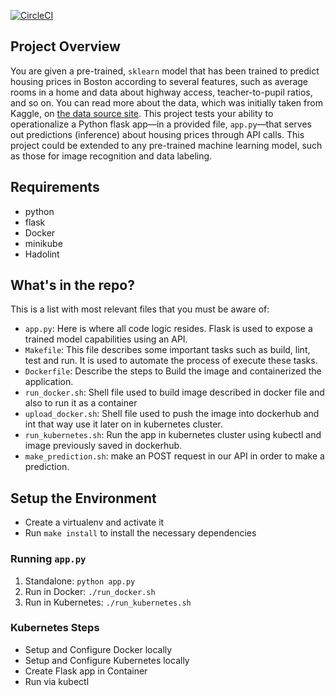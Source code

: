 [![CircleCI](https://circleci.com/gh/ederfduran/ML-Microservice.svg?style=svg)](https://app.circleci.com/pipelines/github/ederfduran/ML-Microservice)

## Project Overview

You are given a pre-trained, `sklearn` model that has been trained to predict housing prices in Boston according to several features, such as average rooms in a home and data about highway access, teacher-to-pupil ratios, and so on. You can read more about the data, which was initially taken from Kaggle, on [the data source site](https://www.kaggle.com/c/boston-housing). This project tests your ability to operationalize a Python flask app—in a provided file, `app.py`—that serves out predictions (inference) about housing prices through API calls. This project could be extended to any pre-trained machine learning model, such as those for image recognition and data labeling.

## Requirements

- python
- flask
- Docker
- minikube
- Hadolint

## What's in the repo?

This is a list with most relevant files that you must be aware of:

- `app.py`: Here is where all code logic resides. Flask is used to expose a trained model capabilities using an API.
- `Makefile`: This file describes some important tasks such as build, lint, test and run. It is used to automate the process of execute these tasks.
- `Dockerfile`: Describe the steps to Build the image and containerized the application.
- `run_docker.sh`: Shell file used to build image described in docker file and also to run it as a container
- `upload_docker.sh`: Shell file used to push the image into dockerhub and int that way use it later on in kubernetes cluster.
- `run_kubernetes.sh`: Run the app in kubernetes cluster using kubectl and image previously saved in dockerhub.
- `make_prediction.sh`: make an POST request in our API in order to make a prediction.

## Setup the Environment

- Create a virtualenv and activate it
- Run `make install` to install the necessary dependencies

### Running `app.py`

1. Standalone: `python app.py`
2. Run in Docker: `./run_docker.sh`
3. Run in Kubernetes: `./run_kubernetes.sh`

### Kubernetes Steps

- Setup and Configure Docker locally
- Setup and Configure Kubernetes locally
- Create Flask app in Container
- Run via kubectl
